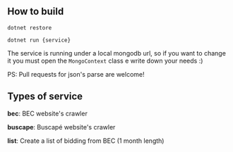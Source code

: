 ## How to build

```dotnet restore```

```dotnet run {service}```

The service is running under a local mongodb url, so if you want to change it you must open the ```MongoContext``` class e write down your needs :)

PS: Pull requests for json's parse are welcome! 

## Types of service

**bec**: BEC website's crawler

**buscape**: Buscapé website's crawler

**list**: Create a list of bidding from BEC (1 month length)